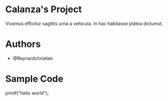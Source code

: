 # Calanza's Project
Vivamus efficitur sagittis urna a vehicula. In hac habitasse platea dictumst.
# Authors
- @Reynardchristian

# Sample Code
printf("hello world");



